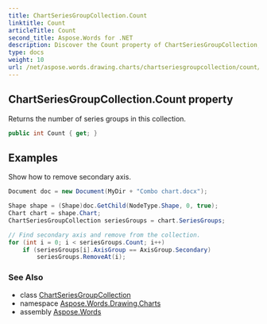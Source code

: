 ```yaml
---
title: ChartSeriesGroupCollection.Count
linktitle: Count
articleTitle: Count
second_title: Aspose.Words for .NET
description: Discover the Count property of ChartSeriesGroupCollection, which reveals the total number of series groups for enhanced data visualization.
type: docs
weight: 10
url: /net/aspose.words.drawing.charts/chartseriesgroupcollection/count/
---
```

## ChartSeriesGroupCollection.Count property

Returns the number of series groups in this collection.

```csharp
public int Count { get; }
```

## Examples

Show how to remove secondary axis.

```csharp
Document doc = new Document(MyDir + "Combo chart.docx");

Shape shape = (Shape)doc.GetChild(NodeType.Shape, 0, true);
Chart chart = shape.Chart;
ChartSeriesGroupCollection seriesGroups = chart.SeriesGroups;

// Find secondary axis and remove from the collection.
for (int i = 0; i < seriesGroups.Count; i++)
    if (seriesGroups[i].AxisGroup == AxisGroup.Secondary)
        seriesGroups.RemoveAt(i);
```

### See Also

* class [ChartSeriesGroupCollection](../)
* namespace [Aspose.Words.Drawing.Charts](../../../aspose.words.drawing.charts/)
* assembly [Aspose.Words](../../../)
